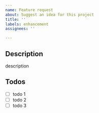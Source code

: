 ```yaml
---
name: Feature request
about: Suggest an idea for this project
title: ''
labels: enhancement
assignees: ''

---
```


## Description

description

## Todos

- [ ] todo 1
- [ ] todo 2
- [ ] todo 3
